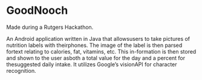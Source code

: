 # GoodNooch

Made during a Rutgers Hackathon. 

An Android application written in Java that allowsusers to take pictures of nutrition labels with theirphones.  The image of the label is then parsed fortext relating to calories, fat, vitamins, etc. This in-formation is then stored and shown to the user asboth a total value for the day and a percent for thesuggested daily intake.  It utilizes Google’s visionAPI for character recognition.
